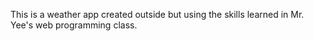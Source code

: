 This is a weather app created outside but using the skills learned in Mr. Yee's web programming class.
